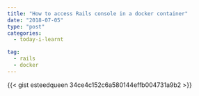 ```yaml
---
title: "How to access Rails console in a docker container"
date: "2018-07-05"
type: "post"
categories:
  - today-i-learnt

tag:
  - rails
  - docker
---
```



{{< gist esteedqueen 34ce4c152c6a580144effb004731a9b2 >}}
